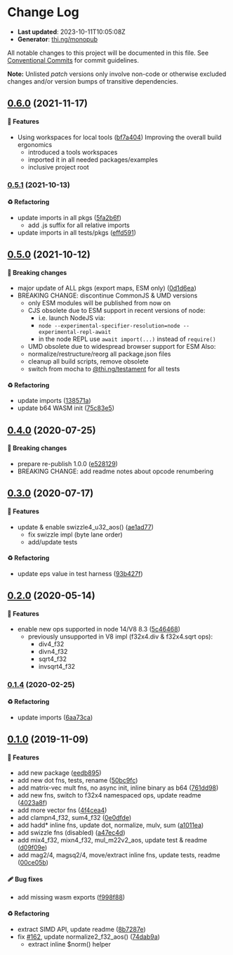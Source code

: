 # Change Log

- **Last updated**: 2023-10-11T10:05:08Z
- **Generator**: [thi.ng/monopub](https://thi.ng/monopub)

All notable changes to this project will be documented in this file.
See [Conventional Commits](https://conventionalcommits.org/) for commit guidelines.

**Note:** Unlisted _patch_ versions only involve non-code or otherwise excluded changes
and/or version bumps of transitive dependencies.

## [0.6.0](https://github.com/thi-ng/umbrella/tree/@thi.ng/simd@0.6.0) (2021-11-17)

#### 🚀 Features

- Using workspaces for local tools ([bf7a404](https://github.com/thi-ng/umbrella/commit/bf7a404))
  Improving the overall build ergonomics
  - introduced a tools workspaces
  - imported it in all needed packages/examples
  - inclusive project root

### [0.5.1](https://github.com/thi-ng/umbrella/tree/@thi.ng/simd@0.5.1) (2021-10-13)

#### ♻️ Refactoring

- update imports in all pkgs ([5fa2b6f](https://github.com/thi-ng/umbrella/commit/5fa2b6f))
  - add .js suffix for all relative imports
- update imports in all tests/pkgs ([effd591](https://github.com/thi-ng/umbrella/commit/effd591))

## [0.5.0](https://github.com/thi-ng/umbrella/tree/@thi.ng/simd@0.5.0) (2021-10-12)

#### 🛑 Breaking changes

- major update of ALL pkgs (export maps, ESM only) ([0d1d6ea](https://github.com/thi-ng/umbrella/commit/0d1d6ea))
- BREAKING CHANGE: discontinue CommonJS & UMD versions
  - only ESM modules will be published from now on
  - CJS obsolete due to ESM support in recent versions of node:
    - i.e. launch NodeJS via:
    - `node --experimental-specifier-resolution=node --experimental-repl-await`
    - in the node REPL use `await import(...)` instead of `require()`
  - UMD obsolete due to widespread browser support for ESM
  Also:
  - normalize/restructure/reorg all package.json files
  - cleanup all build scripts, remove obsolete
  - switch from mocha to [@thi.ng/testament](https://github.com/thi-ng/umbrella/tree/main/packages/testament) for all tests

#### ♻️ Refactoring

- update imports ([138571a](https://github.com/thi-ng/umbrella/commit/138571a))
- update b64 WASM init ([75c83e5](https://github.com/thi-ng/umbrella/commit/75c83e5))

## [0.4.0](https://github.com/thi-ng/umbrella/tree/@thi.ng/simd@0.4.0) (2020-07-25)

#### 🛑 Breaking changes

- prepare re-publish 1.0.0 ([e528129](https://github.com/thi-ng/umbrella/commit/e528129))
- BREAKING CHANGE: add readme notes about opcode renumbering

## [0.3.0](https://github.com/thi-ng/umbrella/tree/@thi.ng/simd@0.3.0) (2020-07-17)

#### 🚀 Features

- update & enable swizzle4_u32_aos() ([ae1ad77](https://github.com/thi-ng/umbrella/commit/ae1ad77))
  - fix swizzle impl (byte lane order)
  - add/update tests

#### ♻️ Refactoring

- update eps value in test harness ([93b427f](https://github.com/thi-ng/umbrella/commit/93b427f))

## [0.2.0](https://github.com/thi-ng/umbrella/tree/@thi.ng/simd@0.2.0) (2020-05-14)

#### 🚀 Features

- enable new ops supported in node 14/V8 8.3 ([5c46468](https://github.com/thi-ng/umbrella/commit/5c46468))
  - previously unsupported in V8 impl (f32x4.div & f32x4.sqrt ops):
    - div4_f32
    - divn4_f32
    - sqrt4_f32
    - invsqrt4_f32

### [0.1.4](https://github.com/thi-ng/umbrella/tree/@thi.ng/simd@0.1.4) (2020-02-25)

#### ♻️ Refactoring

- update imports ([6aa73ca](https://github.com/thi-ng/umbrella/commit/6aa73ca))

## [0.1.0](https://github.com/thi-ng/umbrella/tree/@thi.ng/simd@0.1.0) (2019-11-09)

#### 🚀 Features

- add new package ([eedb895](https://github.com/thi-ng/umbrella/commit/eedb895))
- add new dot fns, tests, rename ([50bc9fc](https://github.com/thi-ng/umbrella/commit/50bc9fc))
- add matrix-vec mult fns, no async init, inline binary as b64 ([761dd98](https://github.com/thi-ng/umbrella/commit/761dd98))
- add new fns, switch to f32x4 namespaced ops, update readme ([4023a8f](https://github.com/thi-ng/umbrella/commit/4023a8f))
- add more vector fns ([4f4cea4](https://github.com/thi-ng/umbrella/commit/4f4cea4))
- add clampn4_f32, sum4_f32 ([0e0dfde](https://github.com/thi-ng/umbrella/commit/0e0dfde))
- add hadd* inline fns, update dot, normalize, mulv, sum ([a1011ea](https://github.com/thi-ng/umbrella/commit/a1011ea))
- add swizzle fns (disabled) ([a47ec4d](https://github.com/thi-ng/umbrella/commit/a47ec4d))
- add mix4_f32, mixn4_f32, mul_m22v2_aos, update test & readme ([d09f09e](https://github.com/thi-ng/umbrella/commit/d09f09e))
- add mag2/4, magsq2/4, move/extract inline fns, update tests, readme ([00ce05b](https://github.com/thi-ng/umbrella/commit/00ce05b))

#### 🩹 Bug fixes

- add missing wasm exports ([f998f88](https://github.com/thi-ng/umbrella/commit/f998f88))

#### ♻️ Refactoring

- extract SIMD API, update readme ([8b7287e](https://github.com/thi-ng/umbrella/commit/8b7287e))
- fix [#162](https://github.com/thi-ng/umbrella/issues/162), update normalize2_f32_aos() ([74dab9a](https://github.com/thi-ng/umbrella/commit/74dab9a))
  - extract inline $norm() helper
